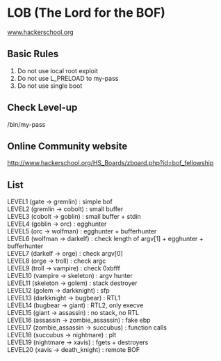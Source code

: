 # LOB (The Lord for the BOF)

www.hackerschool.org

## Basic Rules
1. Do not use local root exploit
2. Do not use L_PRELOAD to my-pass
3. Do not use single boot

## Check Level-up
/bin/my-pass

## Online Community website
http://www.hackerschool.org/HS_Boards/zboard.php?id=bof_fellowship

## List
LEVEL1 (gate -> gremlin) :  simple bof   
LEVEL2 (gremlin -> cobolt) : small buffer   
LEVEL3 (cobolt -> goblin) : small buffer + stdin   
LEVEL4 (goblin -> orc) : egghunter   
LEVEL5 (orc -> wolfman) : egghunter + bufferhunter   
LEVEL6 (wolfman -> darkelf) : check length of argv[1] + egghunter + bufferhunter   
LEVEL7 (darkelf -> orge) : check argv[0]   
LEVEL8 (orge -> troll) : check argc   
LEVEL9 (troll -> vampire) : check 0xbfff   
LEVEL10 (vampire -> skeleton) : argv hunter   
LEVEL11 (skeleton -> golem) : stack destroyer   
LEVEL12 (golem -> darkknight) : sfp   
LEVEL13 (darkknight -> bugbear) : RTL1   
LEVEL14 (bugbear -> giant) : RTL2, only execve   
LEVEL15 (giant -> assassin) : no stack, no RTL   
LEVEL16 (assassin -> zombie_assassin) : fake ebp   
LEVEL17 (zombie_assassin -> succubus) : function calls   
LEVEL18 (succubus -> nightmare) : plt   
LEVEL19 (nightmare -> xavis) : fgets + destroyers   
LEVEL20 (xavis -> death_knight) : remote BOF
